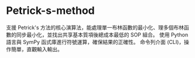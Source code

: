 # Petrick-s-method
支援 Petrick's 方法的核心演算法，能處理單一布林函數的最小化、理多個布林函數的同步最小化，並找出共享基本質項後總成本最低的 SOP 組合。  使用 Python 語言與 SymPy 函式庫進行符號運算，確保結果的正確性。  命令列介面 (CLI)，操作簡單，直觀輸入輸出。
